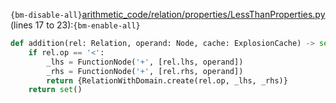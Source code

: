 `{bm-disable-all}`[arithmetic_code/relation/properties/LessThanProperties.py](arithmetic_code/relation/properties/LessThanProperties.py) (lines 17 to 23):`{bm-enable-all}`

```python
def addition(rel: Relation, operand: Node, cache: ExplosionCache) -> set[RelationWithDomain]:
    if rel.op == '<':
        _lhs = FunctionNode('+', [rel.lhs, operand])
        _rhs = FunctionNode('+', [rel.rhs, operand])
        return {RelationWithDomain.create(rel.op, _lhs, _rhs)}
    return set()
```